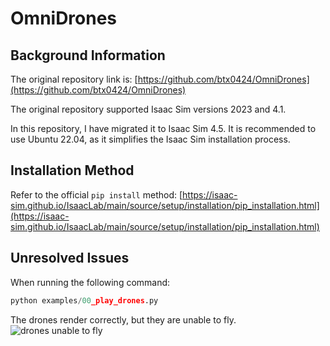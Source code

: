 # OmniDrones

## Background Information

The original repository link is: [https://github.com/btx0424/OmniDrones](https://github.com/btx0424/OmniDrones)

The original repository supported Isaac Sim versions 2023 and 4.1.

In this repository, I have migrated it to Isaac Sim 4.5. It is recommended to use Ubuntu 22.04, as it simplifies the Isaac Sim installation process.

## Installation Method

Refer to the official `pip install` method: [https://isaac-sim.github.io/IsaacLab/main/source/setup/installation/pip_installation.html](https://isaac-sim.github.io/IsaacLab/main/source/setup/installation/pip_installation.html)

## Unresolved Issues

When running the following command:

```python
python examples/00_play_drones.py
```
The drones render correctly, but they are unable to fly.
![drones unable to fly](docs/source/_static/bug1.jpg)